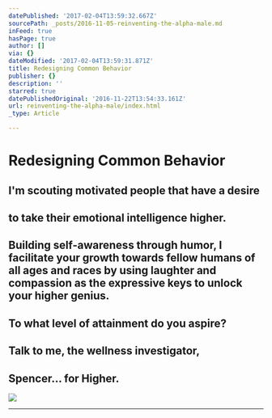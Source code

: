 ```yaml
---
datePublished: '2017-02-04T13:59:32.667Z'
sourcePath: _posts/2016-11-05-reinventing-the-alpha-male.md
inFeed: true
hasPage: true
author: []
via: {}
dateModified: '2017-02-04T13:59:31.871Z'
title: Redesigning Common Behavior
publisher: {}
description: ''
starred: true
datePublishedOriginal: '2016-11-22T13:54:33.161Z'
url: reinventing-the-alpha-male/index.html
_type: Article

---
```

# Redesigning Common Behavior

## I'm scouting motivated people that have a desire

## to take their emotional intelligence higher.

## Building self-awareness through humor, I facilitate your growth towards fellow humans of all ages and races by using laughter and compassion as the expressive keys to unlock your higher genius.

## To what level of attainment do you aspire?

## Talk to me, the wellness investigator,

## Spencer... for Higher.
![](https://the-grid-user-content.s3-us-west-2.amazonaws.com/d95784b9-865b-432c-b745-1229e68a073b.jpg)

---